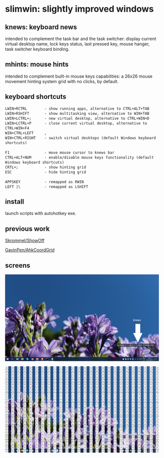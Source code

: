 # slimwin: slightly improved windows

## knews: keyboard news
intended to complement the task bar and the task switcher: display current virtual desktop name, lock keys status, last pressed key, mouse hanger, task switcher keyboard binding.

## mhints: mouse hints
intended to complement built-in mouse keys capabilities: a 26x26 mouse movement hinting system grid with no clicks, by default.

## keyboard shortcuts
```
LWIN+RCTRL        - show running apps, alternative to CTRL+ALT+TAB
LWIN+RSHIFT       - show multitasking view, alternative to WIN+TAB
LWIN+LCTRL+;      - new virtual desktop, alternative to CTRL+WIN+D
LWIN+LCTRL+P      - close current virtual desktop, alternative to CTRL+WIN+F4
WIN+CTRL+LEFT     ,
WIN+CTRL+RIGHT    - switch virtual desktops (default Windows keyboard shortcuts)

F1                - move mouse cursor to knews bar
CTRL+ALT+NUM      - enable/disable mouse keys functionality (default Windows keyboard shortcuts)
CRTL+;            - show hinting grid
ESC               - hide hinting grid

APPSKEY           - remapped as RWIN
LEFT |\           - remapped as LSHIFT
```

## install
launch scripts with autohotkey exe.

## previous work
[Skrommel/ShowOff](https://www.dcmembers.com/skrommel/download/showoff/)

[GavinPen/AhkCoordGrid](https://github.com/GavinPen/AhkCoordGrid/)
 
## screens
![knews](screens/knews_screen.png)

![mhints](screens/mhints_screen.png)
